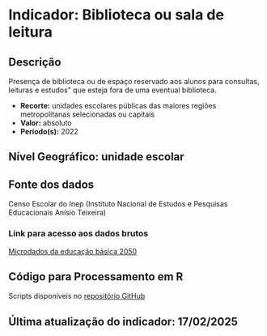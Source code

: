 # Indicador: Biblioteca ou sala de leitura

## Descrição

Presença de biblioteca ou de espaço reservado aos alunos para consultas, leituras e estudos" que esteja fora de uma eventual biblioteca.

- **Recorte:** unidades escolares públicas das maiores regiões metropolitanas selecionadas ou capitais
- **Valor:** absoluto
- **Período(s):** 2022

## Nível Geográfico: **unidade escolar**

## Fonte dos dados
Censo Escolar do Inep (Instituto Nacional de Estudos e Pesquisas Educacionais Anísio Teixeira)

### Link para acesso aos dados brutos

[Microdados da educação básica 2050](https://www.gov.br/inep/pt-br/areas-de-atuacao/pesquisas-estatisticas-e-indicadores/censo-escolar/resultados/2022)

## Código para Processamento em R
Scripts disponíveis no [repositório GitHub](https://github.com/cem-usp/georedus)

## Última atualização do indicador: 17/02/2025
